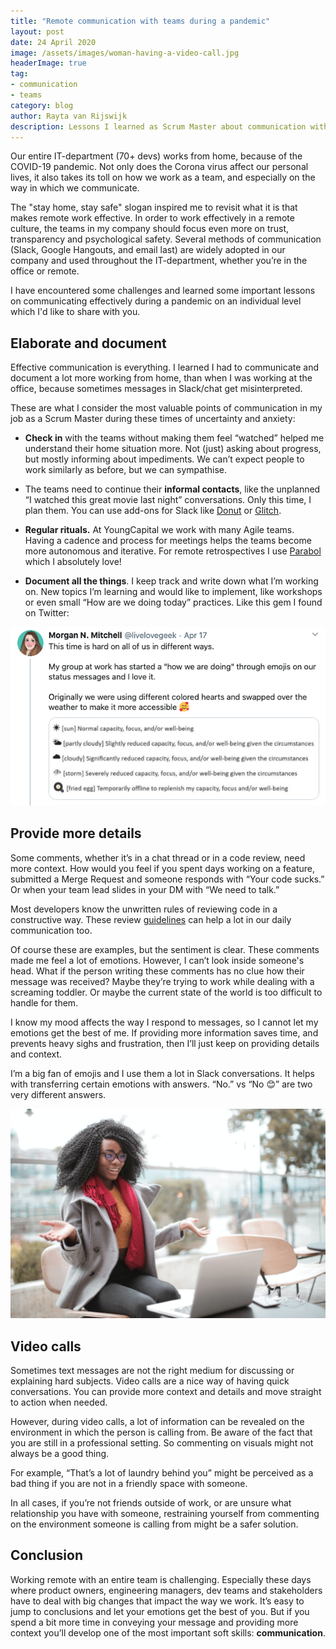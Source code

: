 ```yaml
---
title: "Remote communication with teams during a pandemic"
layout: post
date: 24 April 2020
image: /assets/images/woman-having-a-video-call.jpg
headerImage: true
tag:
- communication
- teams
category: blog
author: Rayta van Rijswijk 
description: Lessons I learned as Scrum Master about communication with teams during COVID-19 
---
```


Our entire IT-department (70+ devs) works from home, because of the COVID-19 pandemic. Not only does the Corona virus affect our personal lives, it also takes its toll on how we work as a team, and especially on the way in which we communicate.

The "stay home, stay safe" slogan inspired me to revisit what it is that makes remote work effective. In order to work effectively in a remote culture, the teams in my company should focus even more on trust, transparency and psychological safety. Several methods of communication (Slack, Google Hangouts, and email last) are widely adopted in our company and used throughout the IT-department, whether you’re in the office or remote.

I have encountered some challenges and learned some important lessons on communicating effectively during a pandemic on an individual level which I'd like to share with you.

<div class="breaker"></div>

## Elaborate and document
Effective communication is everything. I learned I had to communicate and document a lot more working from home, than when I was working at the office, because sometimes messages in Slack/chat get misinterpreted. 

These are what I consider the most valuable points of communication in my job as a Scrum Master during these times of uncertainty and anxiety:

* **Check in** with the teams without making them feel “watched” helped me understand their home situation more. Not (just) asking about progress, but mostly informing about impediments. We can’t expect people to work similarly as before, but we can sympathise.

* The teams need to continue their **informal contacts**, like the unplanned “I watched this great movie last night” conversations. Only this time, I plan them. You can use add-ons for Slack like [Donut](https://www.donut.com/) or [Glitch](https://glitch.com/~coffeetime).

* **Regular rituals.** 
At YoungCapital we work with many Agile teams. Having a cadence and process for meetings helps the teams become more autonomous and iterative. For remote retrospectives I use [Parabol](https://www.parabol.co/) which I absolutely love! 

* **Document all the things**. I keep track and write down what I’m working on. New topics I’m learning and would like to implement, like workshops or even small “How are we doing today” practices. Like this gem I found on Twitter:


![Markdown Image](/assets/images/tweet.png)

## Provide more details 
Some comments, whether it’s in a chat thread or in a code review, need more context. How would you feel if you spent days working on a feature, submitted a Merge Request and someone responds with “Your code sucks.” Or when your team lead slides in your DM with “We need to talk.”

 Most developers know the unwritten rules of reviewing code in a constructive way. These review [guidelines](https://google.github.io/eng-practices/review/reviewer/comments.html) can help a lot in our daily communication too.

Of course these are examples, but the sentiment is clear. These comments made me feel a lot of emotions. However, I can’t look inside someone's head. What if the person writing these comments has no clue how their message was received? Maybe they’re trying to work while dealing with a screaming toddler. Or maybe the current state of the world is too difficult to handle for them. 

I know my mood affects the way I respond to messages, so I cannot let my emotions get the best of me. If providing more information saves time, and prevents heavy sighs and frustration, then I’ll just keep on providing details and context. 

I’m a big fan of emojis and I use them a lot in Slack conversations. It helps with transferring certain emotions with answers. “No.” vs “No 😊” are two very different answers.

![Markdown Image](/assets/images/cheerful-surprised-woman-sitting-with-laptop.jpg)

## Video calls
Sometimes text messages are not the right medium for discussing or explaining hard subjects. Video calls are a nice way of having quick conversations. You can provide more context and details and move straight to action when needed. 

However, during video calls, a lot of information can be revealed on the environment in which the person is calling from. Be aware of the fact that you are still in a professional setting. So commenting on visuals might not always be a good thing.

For example, “That’s a lot of laundry behind you” might be perceived as a bad thing if you are not in a friendly space with someone. 

In all cases, if you’re not friends outside of work, or are unsure what relationship you have with someone, restraining yourself from commenting on the environment someone is calling from might be a safer solution.

## Conclusion
Working remote with an entire team is challenging. Especially these days where product owners, engineering managers, dev teams and stakeholders have to deal with big changes that impact the way we work. It’s easy to jump to conclusions and let your emotions get the best of you. But if you spend a bit more time in conveying your message and providing more context you’ll develop one of the most important soft skills: **communication**.

